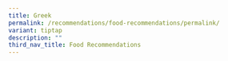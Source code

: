 ```yaml
---
title: Greek
permalink: /recommendations/food-recommendations/permalink/
variant: tiptap
description: ""
third_nav_title: Food Recommendations
---
```

